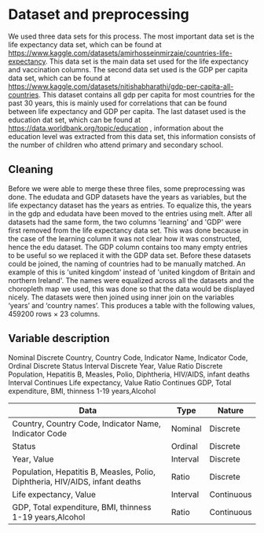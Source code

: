 # Dataset and preprocessing

We used three data sets for this process. The most important data set is the life expectancy data set, which can be found at https://www.kaggle.com/datasets/amirhosseinmirzaie/countries-life-expectancy.
This data set is the main data set used for the life expectancy and vaccination columns. The second data set used is the GDP per capita data set, which can be found at https://www.kaggle.com/datasets/nitishabharathi/gdp-per-capita-all-countries. This dataset contains all gdp per capita for most countries for the past 30 years, this is mainly used for correlations that can be found between life expectancy and GDP per capita. The last dataset used is the education dat set, which can be found at https://data.worldbank.org/topic/education , information about the education level was extracted from this data set, this information consists of the number of children who attend primary and secondary school.

## Cleaning
Before we were able to merge these three files, some preprocessing was done. The edudata and GDP datasets have the years as variables, but the life expectancy dataset has the years as entries. To equalize this, the years in the gdp and edudata have been moved to the entries using melt. 
After all datasets had the same form, the two columns 'learning' and 'GDP' were first removed from the life expectancy data set. This was done because in the case of the learning column it was not clear how it was constructed, hence the edu dataset. The GDP column contains too many empty entries to be useful so we replaced it with the GDP data set. 
Before these datasets could be joined, the naming of countries had to be manually matched. An example of this is 'united kingdom' instead of 'united kingdom of Britain and northern Ireland'. The names were equalized across all the datasets and the choropleth map we used, this was done so that the data would be displayed nicely. 
The datasets were then joined using inner join on the variables ‘years’ and ‘country names’. This produces a table with the following values, 459200 rows × 23 columns.

## Variable description

Nominal
Discrete
Country, Country Code, Indicator Name, Indicator Code,
Ordinal
Discrete
Status
Interval
Discrete
Year, Value
Ratio
Discrete
Population, Hepatitis B, Measles, Polio, Diphtheria, HIV/AIDS, infant deaths 
Interval
Continues
Life expectancy, Value
Ratio
Continues
GDP, Total expenditure, BMI, thinness 1-19 years,Alcohol

| **Data** | **Type** | **Nature** |
|----------|----------|----------|
| Country, Country Code, Indicator Name, Indicator Code  | Nominal  | Discrete  |
| Status  | Ordinal  | Discrete  |
| Year, Value  | Interval  | Discrete  |
| Population, Hepatitis B, Measles, Polio, Diphtheria, HIV/AIDS, infant deaths   | Ratio  | Discrete  |
| Life expectancy, Value  | Interval  | Continuous  |
| GDP, Total expenditure, BMI, thinness 1-19 years,Alcohol  | Ratio  | Continuous  |
